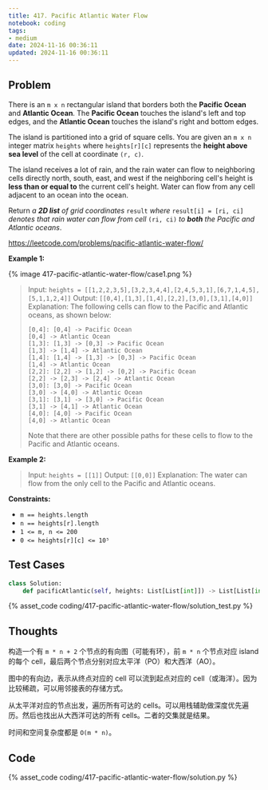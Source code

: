 ```yaml
---
title: 417. Pacific Atlantic Water Flow
notebook: coding
tags:
- medium
date: 2024-11-16 00:36:11
updated: 2024-11-16 00:36:11
---
```

## Problem

There is an `m x n` rectangular island that borders both the **Pacific Ocean** and **Atlantic Ocean**. The **Pacific Ocean** touches the island's left and top edges, and the **Atlantic Ocean** touches the island's right and bottom edges.

The island is partitioned into a grid of square cells. You are given an `m x n` integer matrix `heights` where `heights[r][c]` represents the **height above sea level** of the cell at coordinate `(r, c)`.

The island receives a lot of rain, and the rain water can flow to neighboring cells directly north, south, east, and west if the neighboring cell's height is **less than or equal to** the current cell's height. Water can flow from any cell adjacent to an ocean into the ocean.

Return _a **2D list** of grid coordinates_ `result` _where_ `result[i] = [ri, ci]` _denotes that rain water can flow from cell_ `(ri, ci)` _to **both** the Pacific and Atlantic oceans_.

<https://leetcode.com/problems/pacific-atlantic-water-flow/>

**Example 1:**

{% image 417-pacific-atlantic-water-flow/case1.png %}

> Input: `heights = [[1,2,2,3,5],[3,2,3,4,4],[2,4,5,3,1],[6,7,1,4,5],[5,1,1,2,4]]`
> Output: `[[0,4],[1,3],[1,4],[2,2],[3,0],[3,1],[4,0]]`
> Explanation: The following cells can flow to the Pacific and Atlantic oceans, as shown below:
>
> ``` text
> [0,4]: [0,4] -> Pacific Ocean
> [0,4] -> Atlantic Ocean
> [1,3]: [1,3] -> [0,3] -> Pacific Ocean
> [1,3] -> [1,4] -> Atlantic Ocean
> [1,4]: [1,4] -> [1,3] -> [0,3] -> Pacific Ocean
> [1,4] -> Atlantic Ocean
> [2,2]: [2,2] -> [1,2] -> [0,2] -> Pacific Ocean
> [2,2] -> [2,3] -> [2,4] -> Atlantic Ocean
> [3,0]: [3,0] -> Pacific Ocean
> [3,0] -> [4,0] -> Atlantic Ocean
> [3,1]: [3,1] -> [3,0] -> Pacific Ocean
> [3,1] -> [4,1] -> Atlantic Ocean
> [4,0]: [4,0] -> Pacific Ocean
> [4,0] -> Atlantic Ocean
> ```
>
> Note that there are other possible paths for these cells to flow to the Pacific and Atlantic oceans.

**Example 2:**

> Input: `heights = [[1]]`
> Output: `[[0,0]]`
> Explanation: The water can flow from the only cell to the Pacific and Atlantic oceans.

**Constraints:**

- `m == heights.length`
- `n == heights[r].length`
- `1 <= m, n <= 200`
- `0 <= heights[r][c] <= 10⁵`

## Test Cases

``` python
class Solution:
    def pacificAtlantic(self, heights: List[List[int]]) -> List[List[int]]:
```

{% asset_code coding/417-pacific-atlantic-water-flow/solution_test.py %}

## Thoughts

构造一个有 `m * n + 2` 个节点的有向图（可能有环），前 `m * n` 个节点对应 island 的每个 cell，最后两个节点分别对应太平洋（PO）和大西洋（AO）。

图中的有向边，表示从终点对应的 cell 可以流到起点对应的 cell（或海洋）。因为比较稀疏，可以用邻接表的存储方式。

从太平洋对应的节点出发，遍历所有可达的 cells。可以用栈辅助做深度优先遍历。然后也找出从大西洋可达的所有 cells。二者的交集就是结果。

时间和空间复杂度都是 `O(m * n)`。

## Code

{% asset_code coding/417-pacific-atlantic-water-flow/solution.py %}
